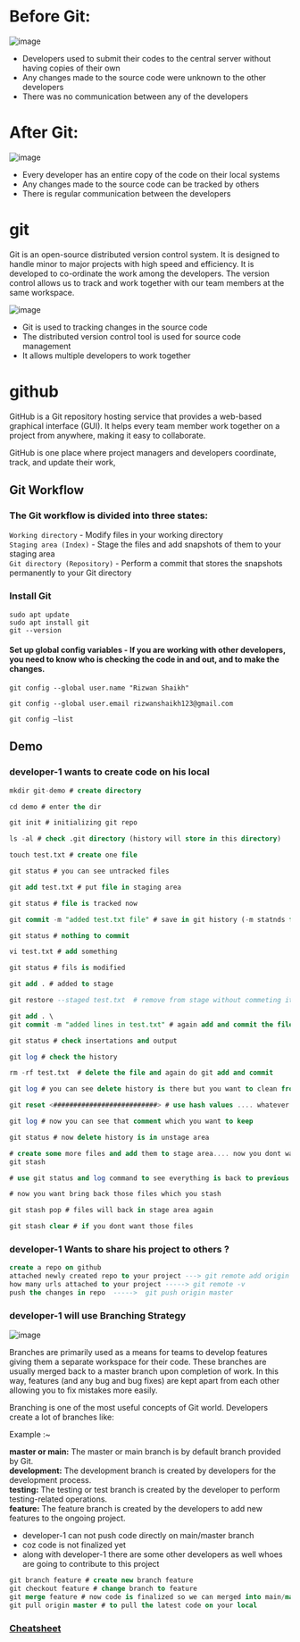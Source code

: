 # Before Git:

![image](https://github.com/rizwan141/k8s/assets/103893307/87746501-ab28-461a-b90b-3e5501446ae6)


- Developers used to submit their codes to the central server without having copies of their own
- Any changes made to the source code were unknown to the other developers
- There was no communication between any of the developers

# After Git:

![image](https://github.com/rizwan141/k8s/assets/103893307/33eaf6f6-36ad-4d3a-bf54-da3d596bdf52)


- Every developer has an entire copy of the code on their local systems
- Any changes made to the source code can be tracked by others
- There is regular communication between the developers




# git

Git is an open-source distributed version control system. It is designed to handle minor to major projects with high speed and efficiency. It is developed to co-ordinate the work among the developers. The version control allows us to track and work together with our team members at the same workspace.

![image](https://github.com/rizwan141/k8s/assets/103893307/0e81fb2e-03e2-4741-9fba-e454109dd645)

- Git is used to tracking changes in the source code
- The distributed version control tool is used for source code management
- It allows multiple developers to work together


# github

GitHub is a Git repository hosting service that provides a web-based graphical interface (GUI). It helps every team member work together on a project from anywhere, making it easy to collaborate. 

GitHub is one place where project managers and developers coordinate, track, and update their work,


## Git Workflow

### The Git workflow is divided into three states:

`Working directory` - Modify files in your working directory \
`Staging area (Index)` - Stage the files and add snapshots of them to your staging area \
`Git directory (Repository)` - Perform a commit that stores the snapshots permanently to your Git directory

### Install Git
```
sudo apt update
sudo apt install git
git --version
```

#### Set up global config variables - If you are working with other developers, you need to know who is checking the code in and out, and to make the changes.
```
git config --global user.name "Rizwan Shaikh"

git config --global user.email rizwanshaikh123@gmail.com

git config –list
```
## Demo

### developer-1  wants to create code on his local 

```sql
mkdir git-demo # create directory

cd demo # enter the dir

git init # initializing git repo

ls -al # check .git directory (history will store in this directory)

touch test.txt # create one file

git status # you can see untracked files

git add test.txt # put file in staging area

git status # file is tracked now

git commit -m "added test.txt file" # save in git history (-m statnds for provide a msg)

git status # nothing to commit

vi test.txt # add something

git status # fils is modified

git add . # added to stage

git restore --staged test.txt  # remove from stage without commeting it

git add . \
git commit -m "added lines in test.txt" # again add and commit the file

git status # check insertations and output

git log # check the history

rm -rf test.txt  # delete the file and again do git add and commit

git log # you can see delete history is there but you want to clean from history

git reset <##########################> # use hash values .... whatever commit you copied it will delete above ones

git log # now you can see that comment which you want to keep

git status # now delete history is in unstage area

# create some more files and add them to stage area.... now you dont want this files in stage area and you dont want to loose this changes. but later you will need this files 
git stash

# use git status and log command to see everything is back to previous step

# now you want bring back those files which you stash

git stash pop # files will back in stage area again

git stash clear # if you dont want those files 

```

### developer-1  Wants to share his project to others ?

```sql
create a repo on github
attached newly created repo to your project ---> git remote add origin <repo url> i.e local and repo is connected with each other 
how many urls attached to your project -----> git remote -v
push the changes in repo  ----->  git push origin master
```

### developer-1  will use Branching Strategy

![image](https://github.com/rizwan141/k8s/assets/103893307/5909f955-ac68-408f-98e0-5abb0940e462)


Branches are primarily used as a means for teams to develop features giving them a separate workspace for their code. These branches are usually merged back to a master branch upon completion of work. In this way, features (and any bug and bug fixes) are kept apart from each other allowing you to fix mistakes more easily.

Branching is one of the most useful concepts of Git world. Developers create a lot of branches like:

Example :~

**master or main:** The master or main branch is by default branch provided by Git. \
**development:** The development branch is created by developers for the development process. \
**testing:** The testing or test branch is created by the developer to perform testing-related operations. \
**feature:** The feature branch is created by the developers to add new features to the ongoing project.


- developer-1 can not push code directly on main/master branch
- coz code is not finalized yet
- along with developer-1 there are some other developers as well whoes are going to contribute to this project

```sql
git branch feature # create new branch feature
git checkout feature # change branch to feature
git merge feature # now code is finalized so we can merged into main/master so that other people can use the same
git pull origin master # to pull the latest code on your local
```


### [Cheatsheet](https://education.github.com/git-cheat-sheet-education.pdf)
